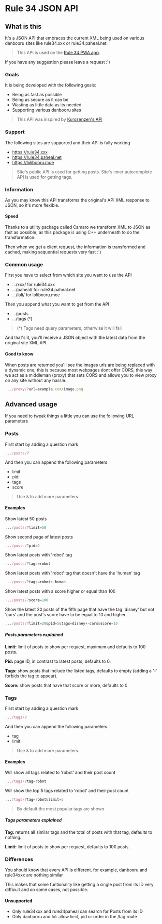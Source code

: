 # Rule 34 JSON API

## What is this

It's a JSON API that embraces the current XML being used on various danbooru sites like rule34.xxx or rule34.paheal.net.

> This API is used on the [Rule 34 PWA app](https://r34.app/).

If you have any suggestion please leave a request :')

### Goals

It is being developed with the following goals:

- Being as fast as possible
- Being as secure as it can be
- Wasting as little data as its needed
- Supporting various danbooru sites

> This API was inspired by [Kurozenzen's API](https://github.com/kurozenzen/r34-json-api)

### Support

The following sites are supported and their API is fully working

- <https://rule34.xxx>
- <https://rule34.paheal.net>
- <https://lolibooru.moe>

> Site's public API is used for getting posts.
> Site's inner autocomplete API is used for getting tags.

### Information

As you may know this API transforms the original's API XML response to JSON, so it's more flexible.

#### Speed

Thanks to a utility package called Camaro we transform XML to JSON as fast as possible, as this package is using C++ underneath to do the transformation.

Then when we get a client request, the information is transformed and cached, making sequential requests very fast :')

### Common usage

First you have to select from which site you want to use the API

- .../xxx/ for rule34.xxx
- .../paheal/ for rule34.paheal.net
- .../loli/ for lolibooru.moe

Then you append what you want to get from the API

- .../posts
- .../tags (\*)

> (\*) Tags need query parameters, otherwise it will fail

And that's it, you'll receive a JSON object with the latest data from the original site XML API.

#### Good to know

When posts are returned you'll see the images urls are being replaced with a dynamic one, this is because most webpages dont offer CORS, this way we act as a middleman (proxy) that sets CORS and allows you to view proxy on any site without any hassle.

```javascript
.../proxy/?url=example.com/image.png
```

## Advanced usage

If you need to tweak things a little you can use the following URL parameters

### Posts

First start by adding a question mark

```javascript
.../posts/?
```

And then you can append the following parameters

- limit
- pid
- tags
- score

> Use & to add more parameters.

#### Examples

Show latest 50 posts

```javascript
.../posts/?limit=50
```

Show second page of latest posts

```javascript
.../posts/?pid=2
```

Show latest posts with 'robot' tag

```javascript
.../posts/?tags=robot
```

Show latest posts with 'robot' tag that doesn't have the 'human' tag

```javascript
.../posts/?tags=robot+-human
```

Show latest posts with a score higher or equal than 100

```javascript
.../posts/?score=100
```

Show the latest 20 posts of the fifth page that have the tag 'disney' but not 'cars' and the post's score have to be equal to 10 and higher

```javascript
.../posts/?limit=20&pid=5&tags=disney+-cars&score=10
```

##### Posts parameters explained

**Limit:** limit of posts to show per request, maximum and defaults to 100 posts.

**Pid:** page ID, in contrast to latest posts, defaults to 0.

**Tags:** show posts that include the listed tags, defaults to empty (adding a '-' forbids the tag to appear).

**Score:** show posts that have that score or more, defaults to 0.

### Tags

First start by adding a question mark

```javascript
.../tags/?
```

And then you can append the following parameters

- tag
- limit

> Use & to add more parameters.

#### Examples

Will show all tags related to 'robot' and their post count

```javascript
.../tags/?tag=robot
```

Will show the top 5 tags related to 'robot' and their post count

```javascript
.../tags/?tag=robot&limit=5
```

> By default the most popular tags are shown

##### Tags parameters explained

**Tag:** returns all similar tags and the total of posts with that tag, defaults to nothing.

**Limit:** limit of posts to show per request, defaults to 100 posts.

### Differences

You should know that every API is different, for example, danbooru and rule34xxx are nothing similar

This makes that some funtionality like getting a single post from its ID very difficult and on some cases, not possible.

#### Unsupported

- Only rule34xxx and rule34paheal can search for Posts from its ID
- Only danbooru and loli allow limit, pid or order in the /tag route

